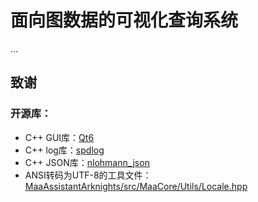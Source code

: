 # 面向图数据的可视化查询系统

...

## 致谢

### 开源库：

- C++ GUI库：[Qt6](https://github.com/qt/qt5/tree/6.7.2)
- C++ log库：[spdlog](https://github.com/gabime/spdlog)
- C++ JSON库：[nlohmann_json](https://github.com/nlohmann/json)
- ANSI转码为UTF-8的工具文件：[MaaAssistantArknights/src/MaaCore/Utils/Locale.hpp](https://github.com/MaaAssistantArknights/MaaAssistantArknights/blob/dev/src/MaaCore/Utils/Locale.hpp)
